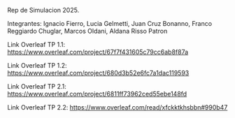 Rep de Simulacion 2025.

Integrantes:
Ignacio Fierro,
Lucia Gelmetti,
Juan Cruz Bonanno,
Franco Reggiardo Chuglar,
Marcos Oldani,
Aldana Risso Patron

Link Overleaf TP 1.1: https://www.overleaf.com/project/67f7f431605c79cc6ab8f87a

Link Overleaf TP 1.2: https://www.overleaf.com/project/680d3b52e6fc7a1dac119593

Link Overleaf TP 2.1: https://www.overleaf.com/project/6811ff73962ced55ebe148fd

Link Overleaf TP 2.2: https://www.overleaf.com/read/xfckktkhsbbn#990b47

